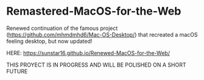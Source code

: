 # Remastered-MacOS-for-the-Web
Renewed continuation of the famous project (https://github.com/mhmdmhd6/Mac-OS-Desktop/) that recreated a macOS feeling desktop, but now updated!

HERE: https://sunstar16.github.io/Renewed-MacOS-for-the-Web/

THIS PROYECT IS IN PROGRESS AND WILL BE POLISHED ON A SHORT FUTURE

